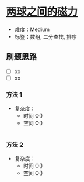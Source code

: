 # [两球之间的磁力](https://leetcode-cn.com/problems/magnetic-force-between-two-balls/)

- 难度：Medium
- 标签：数组, 二分查找, 排序

## 刷题思路

- [ ] xx
- [ ] xx

### 方法 1

- 复杂度：
    - 时间 O()
    - 空间 O()

``` js

```

### 方法 2

- 复杂度：
    - 时间 O()
    - 空间 O()

``` js

```
